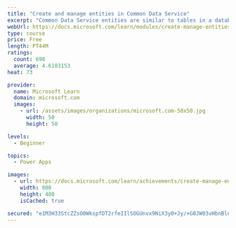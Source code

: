 ```yaml
---
title: "Create and manage entities in Common Data Service"
excerpt: "Common Data Service entities are similar to tables in a database. Every instance of a Common Data Service database includes a base set of entities that provide structure for data that is commonly used by business applications."
webUrl: https://docs.microsoft.com/learn/modules/create-manage-entities/
type: course
price: Free
length: PT44M
ratings:
  count: 698
  average: 4.6103153
heat: 73

provider:
  name: Microsoft Learn
  domain: microsoft.com
  images:
    - url: /assets/images/organizations/microsoft.com-50x50.jpg
      width: 50
      height: 50

levels:
  - Beginner

topics:
  - Power Apps

images:
  - url: https://docs.microsoft.com/learn/achievements/create-manage-entities-social.png
    width: 800
    height: 400
    isCached: true

secured: "e1M3H33StcZZsO0WkspfDT2rfeIIlSOGUnvx9NiX3y0+Jy/+G0JW03vHbnBlna+ofxk9hLD/22GKwssBd2tdeYIZB9yxvx+2kMbC9RV21QmOo4CyGyQBMI6yxBRMowKa8LLE9/nsRt2K5l0vpaDtn0NG2s+w0SzVlYWN5BQdj8qHlPr+QMpwFuGrvBc0zeqbYQaCkjRgLR1yU43/HKoG2efZnYAZsUvoAu2eHpusZhSSJfKjGIV0Chl85bQtjzPx5atpf7R5MgtVoimDSupfNfZG89z4vY2MK/laNhWn9KRab5BW7TDDmEUHDdoAWxLr/vCFv9ltS0lfA4xMAlyIawqZ+CUqdC/4nSW3lMkDAXuqcEDDHBATpMJmBs2P9mnQD1ERojwGrOOBMwtNmRMnCQ==;bS/O8uXFYGNwlbBeCTuaiA=="
---
```


